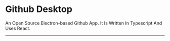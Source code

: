 # Github Desktop

An Open Source Electron-based Github App. It Is Written In Typescript And Uses React.

---